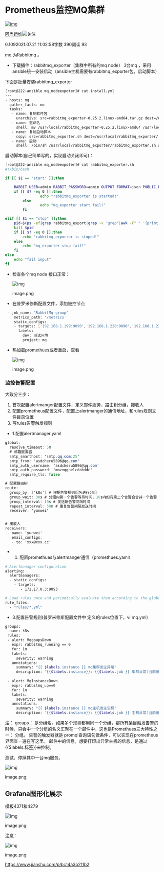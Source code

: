 # Prometheus监控MQ集群

[![img](https://upload.jianshu.io/users/upload_avatars/21291059/6228b9ee-2333-4bde-9e69-20f3b468d97d.png?imageMogr2/auto-orient/strip|imageView2/1/w/96/h/96/format/webp)](https://www.jianshu.com/u/b85d4a0457bd)

[阿当运维](https://www.jianshu.com/u/b85d4a0457bd)[![  ](https://upload.jianshu.io/user_badge/19c2bea4-c7f7-467f-a032-4fed9acbc55d)](https://www.jianshu.com/mobile/creator)关注

0.1092021.07.21 11:02:58字数 390阅读 93

mq 为Rabbitmq 。

- 下载插件：rabbitmq_exporter（集群中所有的mq node）
  3台mq ，采用ansible统一安装启动（ansible主机需要有rabbitmq_exporter包，启动脚本）

下面是批量安装rabbitmq_exporter



```bash
[root@222-ansible mq_nodeexpoter]# cat install.yml 
---
- hosts: mq
  gather_facts: no
  tasks:
   - name: 复制软件包
     unarchive: src=rabbitmq_exporter-0.25.2.linux-amd64.tar.gz dest=/usr/local/
   - name: 重命名
     shell: mv /usr/local/rabbitmq_exporter-0.25.2.linux-amd64 /usr/local/rabbitmq_exporter
   - name: 复制启动脚本
     copy: src=rabbitmq_exporter.sh dest=/usr/local/rabbitmq_exporter/
   - name: 启动
     shell: /bin/sh /usr/local/rabbitmq_exporter/rabbitmq_exporter.sh start
```

启动脚本(自己简单写的，实现启动关闭即可)：



```bash
[root@222-ansible mq_nodeexpoter]# cat rabbitmq_exporter.sh 
#!/bin/bash 

if [[ $1 == "start" ]];then

    RABBIT_USER=admin RABBIT_PASSWORD=admin OUTPUT_FORMAT=json PUBLIC_PORT=9090 RABBIT_URL=http://localhost:15672 nohup /usr/local/rabbitmq_exporter/rabbitmq_exporter >/dev/null  2>&1 &
    if [[ $? -eq 0 ]];then
                echo "rabbitmq_exporter is started!"
        else
                echo "mq_exporter start fail!"
        fi

elif [[ $1 == "stop" ]];then
    pid=$(ps -ef|grep rabbitmq_export|grep -v "grep"|awk -F" " '{print $2}')
    kill $pid
    if [[ $? -eq 0 ]];then
        echo "rabbitmq_exporter is stoped!"
    else
        echo "mq_exporter stop fail!"
    fi
else 
    echo "fail input"
fi
```

- 检查各个mq node 接口正常：

  ![img](https://upload-images.jianshu.io/upload_images/21291059-cb7b7940c9e1cdf9.png?imageMogr2/auto-orient/strip|imageView2/2/w/694/format/webp)

  image.png

- 在普罗米修斯配置文件，添加被控节点



```bash
 - job_name: "RabbitMq-group"
    metrics_path: '/metrics'
    static_configs:
    - targets: ['192.168.1.199:9090','192.168.1.220:9090','192.168.1.221:9090']
      labels:
        dev: 测试环境
        project: mq
```

- 热加载promethues或者重启，查看

  ![img](https://upload-images.jianshu.io/upload_images/21291059-34b609354acb7297.png?imageMogr2/auto-orient/strip|imageView2/2/w/1200/format/webp)

  image.png

### 监控告警配置

大致分三步：

1. 首次配置alertmanger配置文件，定义邮件服务，路由树分组，接收人
2. 配置prometheus配置文件，配置上alertmanger的通信地址，和rules规则文件目录位置
3. 写rules告警触发规则

- 1.配置alertmanager.yaml



```csharp
global:
  resolve_timeout: 5m
  # 邮箱服务器
  smtp_smarthost: 'smtp.qq.com:25'
  smtp_from: 'asdcheru5896@qq.com'
  smtp_auth_username: 'asdcheru5896@qq.com'
  smtp_auth_password: 'mnzvqgnelcdobddc'
  smtp_require_tls: false

# 配置路由树
route:
  group_by: ['k8s'] # 根据告警规则组名进行分组
  group_wait: 30s # 分组内第一个告警等待时间，10s内如有第二个告警会合并一个告警
  group_interval: 10s # 发送新告警间隔时间
  repeat_interval: 50m # 重复告警间隔发送时间
  receiver: 'yunwei'


# 接收人
receivers:
 - name: 'yunwei'
   email_configs:
   - to: 'xxx@xxx.cc'
```

- 1. 配置promethues与alertmanger通信（promethues.yaml）



```bash
# Alertmanager configuration
alerting:
  alertmanagers:
  - static_configs:
    - targets:
       - 172.17.0.3:9093

# Load rules once and periodically evaluate them according to the global 'evaluation_interval'.
rule_files:
  - "rules/*.yml"
```

- 3.配置告警规则(普罗米修斯配置文件中 定义的rules位置下，vi mq.yml)



```bash
groups:
- name: k8s
 rules:
 - alert: MqgoupsDown
   expr: rabbitmq_running == 0
   for: 1m
   labels:
     severity: warning
   annotations:
     summary: "{{ $labels.instance }} mq集群发生异常"
     description: "{{$labels.instance}}: {{$labels.job }} 集群异常(当前值: {{ $value }}),异常主机为{{ $labels.node }}"
 
 - alert: MqInstanceDown
   expr: rabbitmq_up==0
   for: 1m
   labels:
     severity: warning
   annotations:
     summary: "{{ $labels.instance }} mq主机发生宕机"
     description: "{{$labels.instance}}: {{$labels.job }} 主机异常(当前值: {{ $value }})"
```

注：
groups： 是分组名。如果多个规则都用同一个分组，那所有条目触发告警的时候，只会中一个分组的名义汇聚在一个邮件中，这也是Promethues三大特性之一： 分组。
告警的触发器就是 promql查询语句做条件，可以实现在prometheus界面查一遍在写这里。
邮件中的信息，想要打印出异常主机的信息，是通过{{$labels.标签}}来控制。

测试，停掉其中一台mq服务。



![img](https://upload-images.jianshu.io/upload_images/21291059-18b2935bfc45ade6.png?imageMogr2/auto-orient/strip|imageView2/2/w/586/format/webp)

image.png

## Grafana图形化展示

模板4371和4279

![img](https://upload-images.jianshu.io/upload_images/21291059-629537ef0e0df4fb.png?imageMogr2/auto-orient/strip|imageView2/2/w/1200/format/webp)

image.png

注意：



![img](https://upload-images.jianshu.io/upload_images/21291059-92a633a47d666899.png?imageMogr2/auto-orient/strip|imageView2/2/w/506/format/webp)

image.png

https://www.jianshu.com/p/bc14a3b211b2